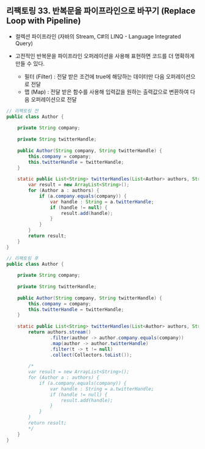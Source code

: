 ## 리팩토링 33. 반복문을 파이프라인으로 바꾸기 (Replace Loop with Pipeline)

- 컬렉션 파이프라인 (자바의 Stream, C#의 LINQ - Language Integrated Query)

- 고전적인 반복문을 파이프라인 오퍼레이션을 사용해 표현하면 코드를 더 명확하게 만들 수 있다.
    - 필터 (Filter) : 전달 받은 조건에 true에 해당하는 데이터만 다음 오퍼레이션으로 전달
    - 맵 (Map) : 전달 받은 함수를 사용해 입력값을 원하는 출력값으로 변환하여 다음 오퍼레이션으로 전달
    
    
````java
// 리팩토링 전
public class Author {
    
    private String company;
    
    private String twitterHandle;
    
    public Author(String company, String twitterHandle) {
        this.company = company;
        this.twitterHandle = twitterHandle;
    }
    
    static public List<String> twitterHandles(List<Author> authors, String company) {
        var result = new ArrayList<String>();
        for (Author a : authors) {
            if (a.company.equals(company)) {
                var handle : String = a.twitterHandle;
                if (handle != null) {
                    result.add(handle);
                }
            }
        }
        return result;
    }
}
````

````java
// 리팩토링 후
public class Author {
    
    private String company;
    
    private String twitterHandle;
    
    public Author(String company, String twitterHandle) {
        this.company = company;
        this.twitterHandle = twitterHandle;
    }
    
    static public List<String> twitterHandles(List<Author> authors, String company) {
        return authors.stream()
                .filter(author -> author.company.equals(company))
                .map(author -> author.twitterHandle)
                .filter(t -> t != null)
                .collect(Collectors.toList());
        
        /*
        var result = new ArrayList<String>();
        for (Author a : authors) {
            if (a.company.equals(company)) {
                var handle : String = a.twitterHandle;
                if (handle != null) {
                    result.add(handle);
                }
            }
        }
        return result;
        */
    }
}
````